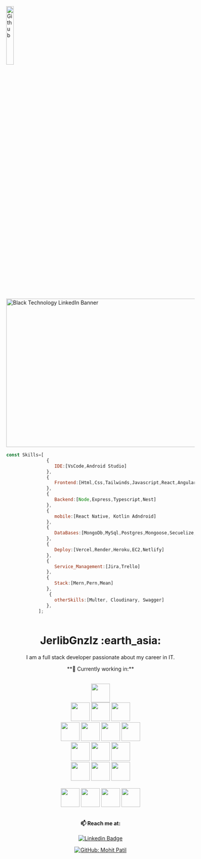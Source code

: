 
<img width="20%" align="center" alt="Github" src="https://user-images.githubusercontent.com/48678280/88862734-4903af80-d201-11ea-968b-9c939d88a37c.gif" />


<img width="1584" height="396" alt="Black Technology LinkedIn Banner" src="https://github.com/user-attachments/assets/5c0ed55e-7fad-4023-935a-3587b2bec0fd" />




```javascript
const Skills=[
               {
                  IDE:[VsCode,Android Studio]
               },
               {
                  Frontend:[Html,Css,Tailwinds,Javascript,React,Angular,Next, Redux Toolkit, TanStank Query]
               },
               {
                  Backend:[Node,Express,Typescript,Nest]
               },
               {
                  mobile:[React Native, Kotlin Adndroid]
               },
               {
                  DataBases:[MongoDb,MySql,Postgres,Mongoose,Secuelize,Prisma]
               },
               {
                  Deploy:[Vercel,Render,Heroku,EC2,Netlify]
               },
               {
                  Service_Management:[Jira,Trello]
               },
               {
                  Stack:[Mern,Pern,Mean]
               },
                {
                  otherSkills:[Multer, Cloudinary, Swagger]
               },
            ];  
            
```


<h1 align= "center"><b> JerlibGnzlz  :earth_asia:</b></h1>


<p align="center">
I am a full stack developer passionate about my career in IT.
</p>



<div align="center">
**💼 Currently working in:**<br><br>


<div align="center">



  <code><a href="https://developer.android.com/studio?hl=es-419" target="_blank"><img height="50"
  src="https://www.vectorlogo.zone/logos/android/android-ar21.svg"></a></code>
  <br>
  <code><a href="https://developer.mozilla.org/es/docs/Web/HTML" target="_blank"><img height="50"
  src="https://www.vectorlogo.zone/logos/w3_html5/w3_html5-icon.svg"></a></code>
   <code><a href="https://tailwindcss.com/" target="_blank"><img height="50"
  src="https://www.vectorlogo.zone/logos/tailwindcss/tailwindcss-ar21.svg"></a></code>
<code><a href="https://www.javascript.com/" target="_blank"><img height="50"
  src="https://www.vectorlogo.zone/logos/javascript/javascript-ar21.svg"></a></code>
  <br>
  <code><a href="https://www.typescriptlang.org/" target="_blank"><img height="50"
  src="https://www.vectorlogo.zone/logos/typescriptlang/typescriptlang-ar21.svg"></a></code>
 <code><a href="https://angular.io/" target="_blank"><img height="50"
  src="https://www.vectorlogo.zone/logos/angular/angular-ar21.svg"></a></code>
<code><a href="https://reactjs.org/" target="_blank"><img height="50" 
src="https://www.vectorlogo.zone/logos/reactjs/reactjs-ar21.svg"></a></code>
 <code><a href="https://nextjs.org/" target="_blank"><img height="50"
  src="https://www.vectorlogo.zone/logos/nextjs/nextjs-ar21.svg"></a></code>
<br>
<code><a href="https://nodejs.org/es/" target="_blank"><img height="50" 
src="https://www.vectorlogo.zone/logos/nodejs/nodejs-horizontal.svg"></a></code>
  <code><a href="https://expressjs.com/es/" target="_blank"><img height="50" 
src="https://www.vectorlogo.zone/logos/expressjs/expressjs-icon.svg"></a></code>
  <code><a href="https://docs.nestjs.com/first-steps" target="_blank"><img height="50" 
src="https://www.vectorlogo.zone/logos/nestjs/nestjs-ar21.svg"></a></code>
<br>
   <code><a href="https://www.mongodb.com/atlas/database" target="_blank"><img height="50"
  src="https://www.vectorlogo.zone/logos/mongodb/mongodb-ar21.svg"></a></code>
    <code><a href="https://www.postgresql.org/" target="_blank"><img height="50"
  src="https://www.vectorlogo.zone/logos/postgresql/postgresql-horizontal.svg"></a></code>
    <code><a href="https://sequelize.org/" target="_blank"><img height="50"
  src="https://www.vectorlogo.zone/logos/sequelizejs/sequelizejs-ar21.svg"></a></code>
    <br>    
   <code><a href="https://www.atlassian.com/software/jira/bitbucket-integration" target="_blank"><img height="50"
  src="https://www.vectorlogo.zone/logos/atlassian_jira/atlassian_jira-ar21.svg"></a></code>
       <code><a href="https://git-scm.com/"><img height="50"
  src="https://www.vectorlogo.zone/logos/git-scm/git-scm-ar21.svg"></a></code>
  <code><a href="https://www.debian.org/index.es.html" target="_blank"><img height="50"
  src="https://www.vectorlogo.zone/logos/debian/debian-ar21.svg"></a></code>
    <code><a href="https://code.visualstudio.com/" target="_blank"><img height="50"
  src="https://www.vectorlogo.zone/logos/visualstudio_code/visualstudio_code-ar21.svg"></a></code>
<br><br>
<div align="center">




**📫 Reach me at:**<br><br>
[![Linkedin Badge](https://img.shields.io/badge/-LinkedIn-blue?style=flat-square&logo=Linkedin&logoColor=white&link=https://www.linkedin.com/in/raghav-byte/)](https://www.linkedin.com/in/jerlibgnzlz/) 

[![GitHub: Mohit Patil](https://img.shields.io/github/followers/JerlibGnzlz?label=Jerlibgnzlz&style=social)](https://github.com/JerlibGnzlz)
  
 





 


         
